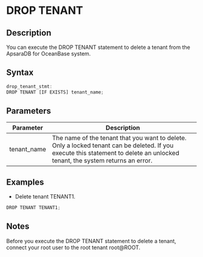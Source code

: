 DROP TENANT 
================================



Description 
--------------------

You can execute the DROP TENANT statement to delete a tenant from the ApsaraDB for OceanBase system.

Syntax 
---------------

```javascript
drop_tenant_stmt:
DROP TENANT [IF EXISTS] tenant_name;
```



Parameters 
-------------------



| **Parameter** |                                                                                        **Description**                                                                                        |
|---------------|-----------------------------------------------------------------------------------------------------------------------------------------------------------------------------------------------|
| tenant_name   | The name of the tenant that you want to delete. Only a locked tenant can be deleted. If you execute this statement to delete an unlocked tenant, the system returns an error. |



Examples 
-----------------

* Delete tenant TENANT1.




```javascript
DROP TENANT TENANT1;
```



Notes 
--------------

Before you execute the DROP TENANT statement to delete a tenant, connect your root user to the root tenant root@ROOT.
